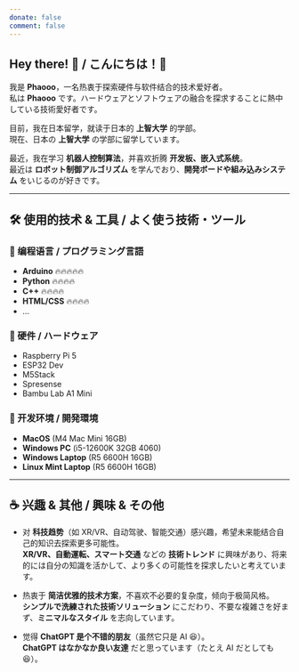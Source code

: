 ```yaml
---
donate: false
comment: false
---
```

## Hey there! 👋 / こんにちは！👋

我是 **Phaooo**，一名热衷于探索硬件与软件结合的技术爱好者。  
私は **Phaooo** です。ハードウェアとソフトウェアの融合を探求することに熱中している技術愛好者です。

目前，我在日本留学，就读于日本的 **上智大学** 的学部。  
現在、日本の **上智大学** の学部に留学しています。

最近，我在学习 **机器人控制算法**，并喜欢折腾 **开发板、嵌入式系统**。  
最近は **ロボット制御アルゴリズム** を学んでおり、**開発ボードや組み込みシステム** をいじるのが好きです。

---

## 🛠️ 使用的技术 & 工具 / よく使う技術・ツール

### 🔹 编程语言 / プログラミング言語
- **Arduino**    🔥🔥🔥🔥🔥  
- **Python**     🔥🔥🔥🔥  
- **C++**        🔥🔥🔥🔥  
- **HTML/CSS**   🔥🔥🔥🔥  
- ...

### 🔹 硬件 / ハードウェア
- Raspberry Pi 5  
- ESP32 Dev  
- M5Stack  
- Spresense  
- Bambu Lab A1 Mini  

### 🔹 开发环境 / 開発環境
- **MacOS** (M4 Mac Mini 16GB)  
- **Windows PC** (i5-12600K 32GB 4060)  
- **Windows Laptop** (R5 6600H 16GB)  
- **Linux Mint Laptop** (R5 6600H 16GB)  

---

## ☕ 兴趣 & 其他 / 興味 & その他

- 对 **科技趋势**（如 XR/VR、自动驾驶、智能交通）感兴趣，希望未来能结合自己的知识去探索更多可能性。  
  **XR/VR、自動運転、スマート交通** などの **技術トレンド** に興味があり、将来的には自分の知識を活かして、より多くの可能性を探求したいと考えています。

- 热衷于 **简洁优雅的技术方案**，不喜欢不必要的复杂度，倾向于极简风格。  
  **シンプルで洗練された技術ソリューション** にこだわり、不要な複雑さを好まず、**ミニマルなスタイル** を志向しています。

- 觉得 **ChatGPT 是个不错的朋友**（虽然它只是 AI 😆）。  
  **ChatGPT はなかなか良い友達** だと思っています（たとえ AI だとしても 😆）。
